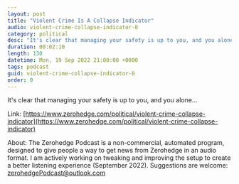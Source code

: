 ```yaml
---
layout: post
title: "Violent Crime Is A Collapse Indicator"
audio: violent-crime-collapse-indicator-0
category: political
desc: "It's clear that managing your safety is up to you, and you alone..."
duration: 00:02:10
length: 130
datetime: Mon, 19 Sep 2022 21:00:00 +0000
tags: podcast
guid: violent-crime-collapse-indicator-0
order: 0
---
```

It's clear that managing your safety is up to you, and you alone...

Link: [https://www.zerohedge.com/political/violent-crime-collapse-indicator](https://www.zerohedge.com/political/violent-crime-collapse-indicator)

About: The Zerohedge Podcast is a non-commercial, automated program, designed to give people a way to get news from Zerohedge in an audio format.  I am actively working on tweaking and improving the setup to create a better listening experience (September 2022).  Suggestions are welcome: [zerohedgePodcast@outlook.com](mailto:zerohedgePodcast@outlook.com)